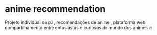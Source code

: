 # anime recommendation 
Projeto individual de p.i , recomendações de anime , plataforma web compartilhamento entre entusiastas e curiosos do mundo dos animes 🔥
